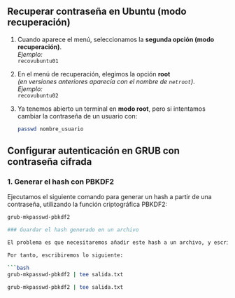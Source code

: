 ## Recuperar contraseña en Ubuntu (modo recuperación)

1. Cuando aparece el menú, seleccionamos la **segunda opción (modo recuperación)**.  
   *Ejemplo:*  
   `recovubuntu01`

2. En el menú de recuperación, elegimos la opción **root**  
   *(en versiones anteriores aparecía con el nombre de `netroot`)*.  
   *Ejemplo:*  
   `recovubuntu02`

3. Ya tenemos abierto un terminal en **modo root**, pero si intentamos cambiar la contraseña de un usuario con:

   ```bash
   passwd nombre_usuario

   
## Configurar autenticación en GRUB con contraseña cifrada

### 1. Generar el hash con PBKDF2

Ejecutamos el siguiente comando para generar un hash a partir de una contraseña, utilizando la función criptográfica PBKDF2:


```bash
grub-mkpasswd-pbkdf2

### Guardar el hash generado en un archivo

El problema es que necesitaremos añadir este hash a un archivo, y escribirlo manualmente no es una opción cómoda ni sencilla. Para facilitar este proceso, usaremos el comando `tee`, que permite redirigir la salida estándar hacia un archivo.

Por tanto, escribiremos lo siguiente:

```bash
grub-mkpasswd-pbkdf2 | tee salida.txt

grub-mkpasswd-pbkdf2 | tee salida.txt

